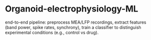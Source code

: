 # Organoid-electrophysiology-ML
end-to-end pipeline: preprocess MEA/LFP recordings, extract features (band power, spike rates, synchrony), train a classifier to distinguish experimental conditions (e.g., control vs drug).
